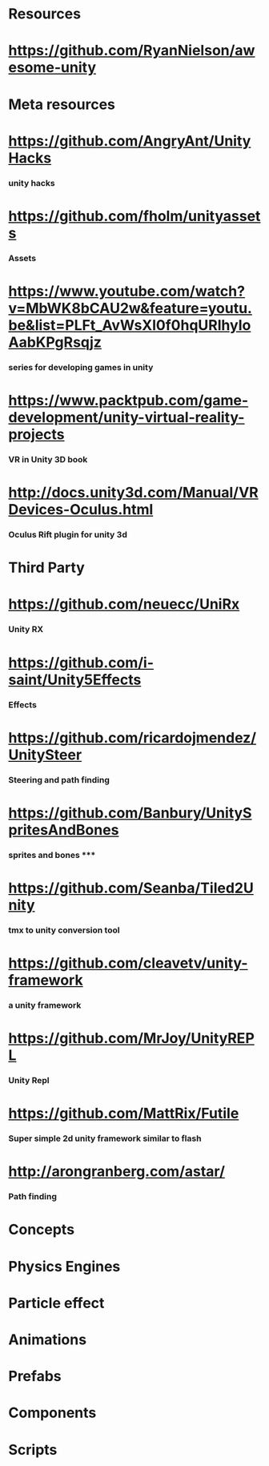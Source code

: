 # Resources
# https://github.com/RyanNielson/awesome-unity
# Meta resources
# https://github.com/AngryAnt/UnityHacks
### unity hacks
# https://github.com/fholm/unityassets
### Assets
# https://www.youtube.com/watch?v=MbWK8bCAU2w&feature=youtu.be&list=PLFt_AvWsXl0f0hqURlhyIoAabKPgRsqjz
### series for developing games in unity
# https://www.packtpub.com/game-development/unity-virtual-reality-projects
### VR in Unity 3D book
# http://docs.unity3d.com/Manual/VRDevices-Oculus.html
### Oculus Rift plugin for unity 3d
# Third Party
# https://github.com/neuecc/UniRx
### Unity RX
# https://github.com/i-saint/Unity5Effects
### Effects
# https://github.com/ricardojmendez/UnitySteer
### Steering and path finding
# https://github.com/Banbury/UnitySpritesAndBones
### sprites and bones ***
# https://github.com/Seanba/Tiled2Unity
### tmx to unity conversion tool
# https://github.com/cleavetv/unity-framework
### a unity framework
# https://github.com/MrJoy/UnityREPL
### Unity Repl
# https://github.com/MattRix/Futile
### Super simple 2d unity framework similar to flash 
# http://arongranberg.com/astar/
### Path finding
# Concepts
# Physics Engines
# Particle effect
# Animations
# Prefabs
# Components
# Scripts
